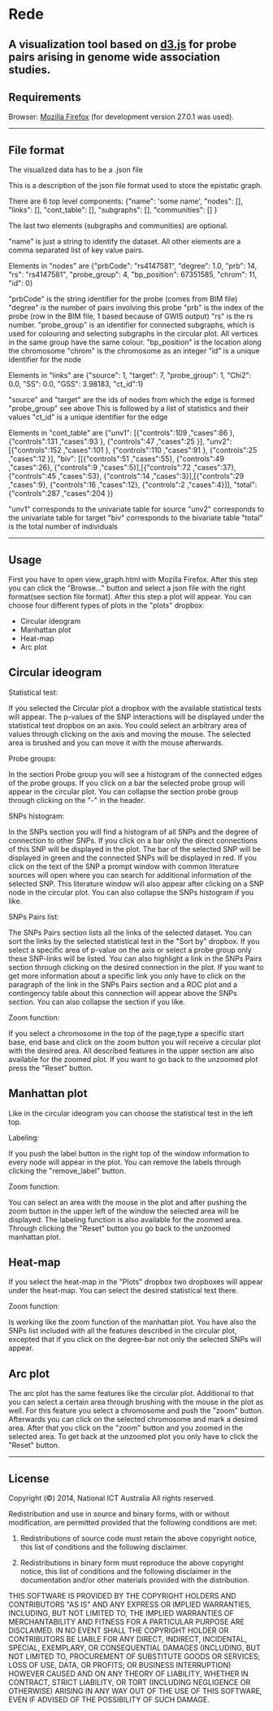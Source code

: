 Rede
====

A visualization tool based on [d3.js](http://d3js.org/) for probe pairs arising
in genome wide association studies.  
------------
Requirements 
------------
Browser: [Mozilla Firefox](http://www.mozilla.org/en-US/firefox/new/#) (for
development version 27.0.1 was used).

------------
File format 
------------

The visualized data has to be a .json file  

This is a description of the json file format used to store the epistatic graph.

There are 6 top level components: {"name":  'some name', "nodes": [], "links":
[], "cont_table": [], "subgraphs": [], "communities": [] }

The last two elements (subgraphs and communities) are optional.

"name" is just a string to identify the dataset. All other elements are a comma
separated list of key value pairs.


Elements in "nodes" are {"prbCode": "rs4147581", "degree": 1.0, "prb": 14, "rs":
"rs4147581", "probe_group": 4, "bp_position": 67351585, "chrom": 11, "id": 0}

"prbCode" is the string identifier for the probe (comes from BIM file) "degree"
is the number of pairs involving this probe "prb" is the index of the probe (row
in the BIM file, 1 based because of GWIS output) "rs" is the rs number.
"probe_group" is an identifier for connected subgraphs, which is used for
colouring and selecting subgraphs in the circular plot.  All vertices in the
same group have the same colour.  "bp_position" is the location along the
chromosome "chrom" is the chromosome as an integer "id" is a unique identifier
for the node


Elements in "links" are {"source": 1, "target": 7, "probe_group": 1, "Chi2":
0.0, "SS": 0.0, "GSS": 3.98183, "ct_id":1}

"source" and "target" are the ids of nodes from which the edge is formed
"probe_group" see above This is followed by a list of statistics and their
values "ct_id" is a unique identifier for the edge



Elements in "cont_table" are {"unv1": [{"controls":109 ,"cases":86 },
{"controls":131 ,"cases":93 }, {"controls":47 ,"cases":25 }], "unv2":
[{"controls":152 ,"cases":101 }, {"controls":110 ,"cases":91 }, {"controls":25
,"cases":12 }], "biv": [[{"controls":51 ,"cases":55}, {"controls":49
,"cases":26}, {"controls":9 ,"cases":5}],[{"controls":72 ,"cases":37},
{"controls":45 ,"cases":53}, {"controls":14 ,"cases":3}],[{"controls":29
,"cases":9}, {"controls":16 ,"cases":12}, {"controls":2 ,"cases":4}]], "total":
{"controls":287 ,"cases":204 }}

"unv1" corresponds to the univariate table for source "unv2" corresponds to the
univariate table for target "biv" corresponds to the bivariate table "total" is
the total number of individuals



-----
Usage
-----

First you have to open view_graph.html with Mozilla Firefox. After this step you
can click the "Browse..." button and select a json file with the right
format(see section file format). After this step a plot will appear. You can
choose four different types of plots in the "plots" dropbox:

* Circular ideogram
* Manhattan plot
* Heat-map
* Arc plot

Circular ideogram
-----------------
Statistical test:

If you selected the Circular plot a dropbox with the available statistical tests
will appear. The p-values of the SNP interactions will be displayed under the
statistical test dropbox on an axis. You could select an arbitrary area of
values through clicking on the axis and moving the mouse. The selected area is
brushed and you can move it with the mouse afterwards.

Probe groups:

In the section Probe group you will see a histogram of the connected edges of
the probe groups. If you click on a bar the selected probe group will appear in
the circular plot. You can collapse the section probe group through clicking on
the "-" in the header.

SNPs histogram:

In the SNPs section you will find a histogram of all SNPs and the degree of
connection to other SNPs. If you click on a bar only the direct connections of
this SNP will be displayed in the plot. The bar of the selected SNP will be
displayed in green and the connected SNPs will be displayed in red. If you click
on the text of the SNP a prompt window with common literature sources will open
where you can search for additional information of the selected SNP. This
literature window will also appear after clicking on a SNP node in the circular
plot. You can also collapse the SNPs histogram if you like.

SNPs Pairs list:

The SNPs Pairs section lists all the links of the selected dataset. You can sort
the links by the selected statistical test in the "Sort by" dropbox. If you
select a specific area of p-value on the axis or select a probe group only these
SNP-links will be listed. You can also highlight a link in the SNPs Pairs
section through clicking on the desired connection in the plot. If you want to
get more information about a specific link you only have to click on the
paragraph of the link in the SNPs Pairs section and a ROC plot and a contingency
table about this connection will appear above the SNPs section. You can also
collapse the section if you like.

Zoom function:

If you select a chromosome in the top of the page,type a specific start base,
end base and click on the zoom button you will receive a circular plot with the
desired area. All described features in the upper section are also available for
the zoomed plot. If you want to go back to the unzoomed plot press the "Reset"
button.

Manhattan plot
--------------

Like in the circular ideogram you can choose the statistical test in the left
top.

Labeling:

If you push the label button in the right top of the window information to every
node will appear in the plot. You can remove the labels through clicking the
"remove_label" button.

Zoom function:

You can select an area with the mouse in the plot and after pushing the zoom
button in the upper left of the window the selected area will be displayed. The
labeling function is also available for the zoomed area. Through clicking the
"Reset" button you go back to the unzoomed manhattan plot.


Heat-map
--------

If you select the heat-map in the "Plots" dropbox two dropboxes will appear
under the heat-map.  You can select the desired statistical test there. 

Zoom function:

Is working like the zoom function of the manhattan plot. You have also the SNPs
list included with all the features described in the circular plot, excepted
that if you click on the degree-bar not only the selected SNPs will appear.

Arc plot
--------

The arc plot has the same features like the circular plot. Additional to that
you can select a certain area through brushing with the mouse in the plot as
well. For this feature you select a chromosome and push the "zoom" button.
Afterwards you can click on the selected chromosome and mark a desired area.
After that you click on the "zoom" button and you zoomed in the selected area.
To get back at the unzoomed plot you only have to click the "Reset" button.

-------
License
-------

Copyright (&copy;) 2014, National ICT Australia All rights reserved.

Redistribution and use in source and binary forms, with or without modification,
are permitted provided that the following conditions are met:

1. Redistributions of source code must retain the above copyright notice, this
   list of conditions and the following disclaimer.

2. Redistributions in binary form must reproduce the above copyright notice,
   this list of conditions and the following disclaimer in the documentation
   and/or other materials provided with the distribution.

THIS SOFTWARE IS PROVIDED BY THE COPYRIGHT HOLDERS AND CONTRIBUTORS "AS IS" AND
ANY EXPRESS OR IMPLIED WARRANTIES, INCLUDING, BUT NOT LIMITED TO, THE IMPLIED
WARRANTIES OF MERCHANTABILITY AND FITNESS FOR A PARTICULAR PURPOSE ARE
DISCLAIMED. IN NO EVENT SHALL THE COPYRIGHT HOLDER OR CONTRIBUTORS BE LIABLE FOR
ANY DIRECT, INDIRECT, INCIDENTAL, SPECIAL, EXEMPLARY, OR CONSEQUENTIAL DAMAGES
(INCLUDING, BUT NOT LIMITED TO, PROCUREMENT OF SUBSTITUTE GOODS OR SERVICES;
LOSS OF USE, DATA, OR PROFITS; OR BUSINESS INTERRUPTION) HOWEVER CAUSED AND ON
ANY THEORY OF LIABILITY, WHETHER IN CONTRACT, STRICT LIABILITY, OR TORT
(INCLUDING NEGLIGENCE OR OTHERWISE) ARISING IN ANY WAY OUT OF THE USE OF THIS
SOFTWARE, EVEN IF ADVISED OF THE POSSIBILITY OF SUCH DAMAGE.
